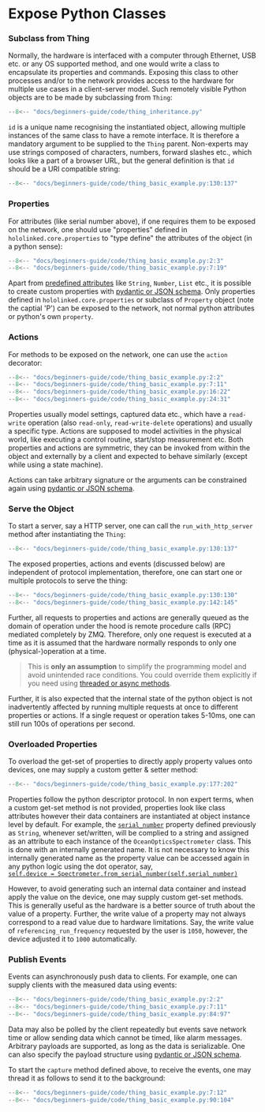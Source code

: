 # Expose Python Classes

### Subclass from Thing

Normally, the hardware is interfaced with a computer through Ethernet, USB etc. or any OS supported method,
and one would write a class to encapsulate its properties and commands. Exposing this class to other processes
and/or to the network provides access to the hardware for multiple use cases in a client-server model. Such remotely visible
Python objects are to be made by subclassing from `Thing`:

```py title="Base Class - Spectrometer Example" linenums="1" hl_lines="10"
--8<-- "docs/beginners-guide/code/thing_inheritance.py"
```

`id` is a unique name recognising the instantiated object, allowing multiple instances of the same class to have a remote interface. It is therefore a
mandatory argument to be supplied to the `Thing` parent. Non-experts may use strings composed of
characters, numbers, forward slashes etc., which looks like a part of a browser URL, but the general definition is
that `id` should be a URI compatible string:

```py title="Thing ID" linenums="1" hl_lines="3"
--8<-- "docs/beginners-guide/code/thing_basic_example.py:130:137"
```

### Properties

For attributes (like serial number above), if one requires them to be exposed on the network, one should use "properties" defined in `hololinked.core.properties` to "type define" the attributes of the object (in a python sense):

```py title="Properties" linenums="1" hl_lines="14"
--8<-- "docs/beginners-guide/code/thing_basic_example.py:2:3"
--8<-- "docs/beginners-guide/code/thing_basic_example.py:7:19"
```

Apart from [predefined attributes](properties/index.md#predefined-typed-properties) like `String`, `Number`, `List` etc., it is possible to create custom properties with [pydantic or JSON schema](properties/index.md#schema-constrained-property).
Only properties defined in `hololinked.core.properties` or subclass of `Property` object (note the captial 'P') can be exposed to the network, not normal python attributes or python's own `property`.

### Actions

For methods to be exposed on the network, one can use the `action` decorator:

```py title="Actions" linenums="1" hl_lines="12 15"
--8<-- "docs/beginners-guide/code/thing_basic_example.py:2:2"
--8<-- "docs/beginners-guide/code/thing_basic_example.py:7:11"
--8<-- "docs/beginners-guide/code/thing_basic_example.py:16:22"
--8<-- "docs/beginners-guide/code/thing_basic_example.py:24:31"
```

Properties usually model settings, captured data etc., which have a `read-write` operation (also `read-only`, `read-write-delete` operations) and usually a specific type. Actions are supposed to model activities in the physical world, like executing a control routine, start/stop measurement etc. Both properties and actions are symmetric, they can be invoked from within the object and externally by a client and expected to behave similarly (except while using a state machine).

Actions can take arbitrary signature or the arguments can be constrained again using [pydantic or JSON schema](actions.md#payload-validation).

### Serve the Object

To start a server, say a HTTP server, one can call the `run_with_http_server` method after instantiating the `Thing`:

```py title="HTTP Server" linenums="1" hl_lines="8"
--8<-- "docs/beginners-guide/code/thing_basic_example.py:130:137"
```

The exposed properties, actions and events (discussed below) are independent of protocol implementation, therefore,
one can start one or multiple protocols to serve the thing:

```py title="Another Protocol - ZMQ" linenums="1" hl_lines="5"
--8<-- "docs/beginners-guide/code/thing_basic_example.py:130:130"
--8<-- "docs/beginners-guide/code/thing_basic_example.py:142:145"
```

Further, all requests to properties and actions are generally queued as the domain of operation under the hood is remote procedure calls (RPC)
mediated completely by ZMQ. Therefore, only one request is executed at a time as it is assumed that the hardware normally responds to only one (physical-)operation at a time.

> This is **only an assumption** to simplify the programming model and avoid unintended race conditions. You could override them explicitly if you need using [threaded or async methods](actions.md#threaded--async-actions).

Further, it is also expected that the internal state of the python object is not inadvertently affected by
running multiple requests at once to different properties or actions. If a single request or operation takes 5-10ms, one can still run 100s of operations per second.

### Overloaded Properties

To overload the get-set of properties to directly apply property values onto devices, one may supply a custom getter & setter method:

```py title="Property Get Set Overload" linenums="1" hl_lines="19 24"
--8<-- "docs/beginners-guide/code/thing_basic_example.py:177:202"
```

Properties follow the python descriptor protocol. In non expert terms, when a custom get-set method is not provided,
properties look like class attributes however their data containers are instantiated at object instance level by default.
For example, the [`serial_number`](#__codelineno-2-9) property defined
previously as `String`, whenever set/written, will be complied to a string and assigned as an attribute to each instance
of the `OceanOpticsSpectrometer` class. This is done with an internally generated name. It is not necessary to know this
internally generated name as the property value can be accessed again in any python logic using the dot operator, say, <br>
[`self.device = Spectrometer.from_serial_number(self.serial_number)`](#__codelineno-3-17)
<br>

However, to avoid generating such an internal data container and instead apply the value on the device, one may supply
custom get-set methods. This is generally useful as the hardware is a better source
of truth about the value of a property. Further, the write value of a property may not always correspond to a read
value due to hardware limitations. Say, the write value of `referencing_run_frequency` requested by the user is `1050`, however, the device adjusted it to `1000` automatically.

### Publish Events

Events can asynchronously push data to clients. For example, one can supply clients with the
measured data using events:

```py title="Events" linenums="1" hl_lines="19"
--8<-- "docs/beginners-guide/code/thing_basic_example.py:2:2"
--8<-- "docs/beginners-guide/code/thing_basic_example.py:7:11"
--8<-- "docs/beginners-guide/code/thing_basic_example.py:84:97"
```

Data may also be polled by the client repeatedly but events save network time or allow sending data which cannot be timed,
like alarm messages. Arbitrary payloads are supported, as long as the data is serializable. One can also specify the payload structure using
[pydantic or JSON schema](events.md#payload-schema).

To start the `capture` method defined above, to receive the events, one may thread it as follows to send it to the background:

```py title="Events" linenums="1"
--8<-- "docs/beginners-guide/code/thing_basic_example.py:7:12"
--8<-- "docs/beginners-guide/code/thing_basic_example.py:90:104"
```
